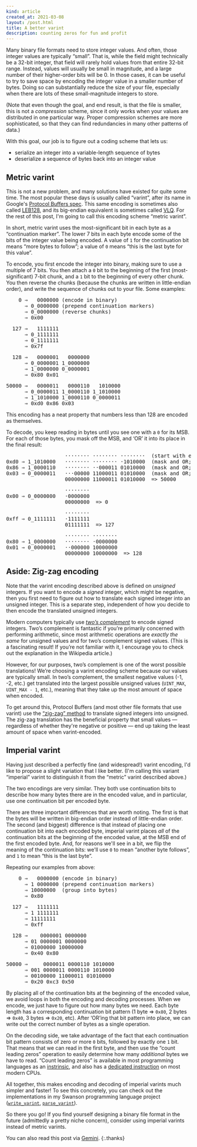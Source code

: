 ```yaml
---
kind: article
created_at: 2021-03-08
layout: /post.html
title: A better varint
description: counting zeros for fun and profit
---
```


Many binary file formats need to store integer values.  And often, those integer
values are typically “small”.  That is, while the field might technically be a
32-bit integer, that field will rarely hold values from that entire 32-bit
range.  Instead, values will usually be small in magnitude, and a large number
of their higher-order bits will be 0.  In those cases, it can be useful to try
to save space by encoding the integer value in a smaller number of bytes.  Doing
so can substantially reduce the size of your file, especially when there are
lots of these small-magnitude integers to store.

(Note that even though the goal, and end result, is that the file is smaller,
this is not a _compression_ scheme, since it only works when your values are
distributed in one particular way.  Proper compression schemes are more
sophisticated, so that they can find redundancies in many other patterns of
data.)

With this goal, our job is to figure out a coding scheme that lets us:

* serialize an integer into a variable-length sequence of bytes
* deserialize a sequence of bytes back into an integer value

## Metric varint

This is not a new problem, and many solutions have existed for quite some time.
The most popular these days is usually called “varint”, after its name in
Google's [Protocol Buffers spec][protobuf varint].  This same encoding is
sometimes also called [LEB128][], and its big-endian equivalent is sometimes
called [VLQ][].  For the rest of this post, I'm going to call this encoding
scheme “metric varint”.

[protobuf varint]: https://developers.google.com/protocol-buffers/docs/encoding#varints
[LEB128]: https://en.wikipedia.org/wiki/LEB128
[VLQ]: https://en.wikipedia.org/wiki/Variable-length_quantity

In short, metric varint uses the most-significant bit in each byte as a
“continuation marker”.  The lower 7 bits in each byte encode some of the bits of
the integer value being encoded.  A value of `1` for the continuation bit means
“more bytes to follow”; a value of `0` means “this is the last byte for this
value”.

To encode, you first encode the integer into binary, making sure to use a
multiple of 7 bits.  You then attach a `0` bit to the beginning of the first
(most-significant) 7-bit chunk, and a `1` bit to the beginning of every other
chunk.  You then reverse the chunks (because the chunks are written in
little-endian order), and write the sequence of chunks out to your file.  Some
examples:

<pre>
    0 ⇒   0000000 (encode in binary)
      ⇒ 0_0000000 (prepend continuation markers)
      ⇒ 0_0000000 (reverse chunks)
      ⇒ 0x00
</pre>

<pre>
  127 ⇒   1111111
      ⇒ 0_1111111
      ⇒ 0_1111111
      ⇒ 0x7f
</pre>

<pre>
  128 ⇒   0000001   0000000
      ⇒ 0_0000001 1_0000000
      ⇒ 1_0000000 0_0000001
      ⇒ 0x80 0x01
</pre>

<pre>
50000 ⇒   0000011   0000110   1010000
      ⇒ 0_0000011 1_0000110 1_1010000
      ⇒ 1_1010000 1_0000110 0_0000011
      ⇒ 0xd0 0x86 0x03
</pre>

This encoding has a neat property that numbers less than 128 are encoded as
themselves.

To decode, you keep reading in bytes until you see one with a `0` for its MSB.
For each of those bytes, you mask off the MSB, and ‘OR’ it into its place in the
final result:

<pre>
                   ········ ········ ········  (start with empty result)
0xd0 ⇒ 1_1010000   ········ ········ ·1010000  (mask and OR; MSB 1 == continue)
0x86 ⇒ 1_0000110   ········ ··000011 01010000  (mask and OR; MSB 1 == continue)
0x03 ⇒ 0_0000011   ···00000 11000011 01010000  (mask and OR; MSB 0 == done)
                   00000000 11000011 01010000  => 50000
</pre>

<pre>
                   ········
0x00 ⇒ 0_0000000   ·0000000
                   00000000  => 0
</pre>

<pre>
                   ········
0xff ⇒ 0_1111111   ·1111111
                   01111111  => 127
</pre>

<pre>
                   ········ ········
0x80 ⇒ 1_0000000   ········ ·0000000
0x01 ⇒ 0_0000001   ··000000 10000000
                   00000000 10000000  => 128
</pre>

## Aside: Zig-zag encoding

Note that the varint encoding described above is defined on _unsigned_ integers.
If you want to encode a _signed_ integer, which might be negative, then you
first need to figure out how to translate each signed integer into an unsigned
integer.  This is a separate step, independent of how you decide to then encode
the translated unsigned integers.

Modern computers typically use [_two’s complement_][two's complement] to encode
signed integers.  Two’s complement is fantastic if you’re primarily concerned
with performing arithmetic, since most arithmetic operations are _exactly the
same_ for unsigned values and for two’s complement signed values.  (This is a
fascinating result!  If you’re not familiar with it, I encourage you to check
out the explanation in the Wikipedia article.)

[two's complement]: https://en.wikipedia.org/wiki/Two%27s_complement

However, for our purposes, two’s complement is one of the worst possible
translations!  We’re choosing a varint encoding scheme because our values are
typically small.  In two’s complement, the smallest negative values (-1, -2,
etc.) get translated into the largest possible unsigned values (`UINT_MAX`,
`UINT_MAX - 1`, etc.), meaning that they take up the most amount of space when
encoded.

To get around this, Protocol Buffers (and most other file formats that use
varint) use the [“zig-zag” method][zig-zag] to translate signed integers into
unsigned.  The zig-zag translation has the beneficial property that small values
— regardless of whether they're negative or positive — end up taking the least
amount of space when varint-encoded.

[zig-zag]: https://developers.google.com/protocol-buffers/docs/encoding#signed_integers

## Imperial varint

Having just described a perfectly fine (and widespread!) varint encoding, I'd
like to propose a slight variation that I like better.  (I'm calling this
variant “imperial” varint to distinguish it from the “metric” varint described
above.)

The two encodings are very similar.  They both use continuation bits to describe
how many bytes there are in the encoded value, and in particular, use one
continuation bit per encoded byte.

There are three important differences that are worth noting.  The first is that
the bytes will be written in big-endian order instead of little-endian order.
The second (and biggest) difference is that instead of placing one continuation
bit into each encoded byte, imperial varint places _all_ of the continuation
bits at the beginning of the encoded value, at the MSB end of the first encoded
byte.  And, for reasons we'll see in a bit, we flip the meaning of the
continuation bits: we'll use `0` to mean “another byte follows”, and `1` to mean
“this is the last byte”.

Repeating our examples from above:

<pre>
    0 ⇒   0000000 (encode in binary)
      ⇒ 1 0000000 (prepend continuation markers)
      ⇒ 10000000  (group into bytes)
      ⇒ 0x80
</pre>

<pre>
  127 ⇒   1111111
      ⇒ 1 1111111
      ⇒ 11111111
      ⇒ 0xff
</pre>

<pre>
  128 ⇒    0000001 0000000
      ⇒ 01 0000001 0000000
      ⇒ 01000000 10000000
      ⇒ 0x40 0x80
</pre>

<pre>
50000 ⇒     0000011 0000110 1010000
      ⇒ 001 0000011 0000110 1010000
      ⇒ 00100000 11000011 01010000
      ⇒ 0x20 0xc3 0x50
</pre>

By placing all of the continuation bits at the beginning of the encoded value,
we avoid loops in both the encoding and decoding processes.  When we encode, we
just have to figure out how many bytes we need.  Each byte length has a
corresponding continuation bit pattern (1 byte ⇒ `0x80`, 2 bytes ⇒ `0x40`, 3
bytes ⇒ `0x20`, etc).  After ‘OR’ing that bit pattern into place, we can write
out the correct number of bytes as a single operation.

On the decoding side, we take advantage of the fact that each continuation bit
pattern consists of zero or more `0` bits, followed by exactly one `1` bit.
That means that we can read in the first byte, and then use the “count leading
zeros” operation to easily determine how many _additional_ bytes we have to
read.  “Count leading zeros” is available in most programming languages as an
[instrinsic][leading_zeros], and also has a [dedicated instruction][clz CPUs] on
most modern CPUs.

[leading_zeros]: https://doc.rust-lang.org/std/primitive.u8.html#method.leading_zeros
[clz CPUs]: https://en.wikipedia.org/wiki/Find_first_set#Hardware_support

All together, this makes encoding and decoding of imperial varints much simpler
and faster!  To see this concretely, you can check out the implementations in my
Swanson programming language project ([`write_varint`][write_varint],
[`parse_varint`][parse_varint]).

[write_varint]: https://git.sr.ht/~dcreager/swanson-lang/tree/8ab6a4cd0171e40ef1659d68c4dd7d02bb7e363f/item/rust/swanson-binary/src/lib.rs#L239
[parse_varint]: https://git.sr.ht/~dcreager/swanson-lang/tree/8ab6a4cd0171e40ef1659d68c4dd7d02bb7e363f/item/rust/swanson-binary/src/lib.rs#L455

So there you go!  If you find yourself designing a binary file format in the
future (admittedly a pretty niche concern), consider using imperial varints
instead of metric varints.

You can also read this post via [Gemini][gemini].
{:.thanks}

[gemini]: gemini://dcreager.net/a-better-varint.gmi

